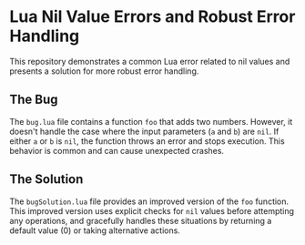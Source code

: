 # Lua Nil Value Errors and Robust Error Handling

This repository demonstrates a common Lua error related to nil values and presents a solution for more robust error handling.

## The Bug
The `bug.lua` file contains a function `foo` that adds two numbers.  However, it doesn't handle the case where the input parameters (`a` and `b`) are `nil`.  If either `a` or `b` is `nil`, the function throws an error and stops execution. This behavior is common and can cause unexpected crashes.

## The Solution
The `bugSolution.lua` file provides an improved version of the `foo` function.  This improved version uses explicit checks for `nil` values before attempting any operations, and gracefully handles these situations by returning a default value (0) or taking alternative actions.